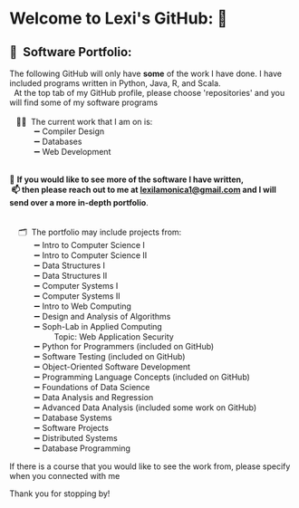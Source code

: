 #  Welcome to Lexi's GitHub: 👋
<!--
**lexilamonica/lexilamonica** is a ✨ _special_ ✨ repository because its `README.md` (this file) appears on your GitHub profile.

Here are some ideas to get you started:

- 🔭 I’m currently working on ...
- 🌱 I’m currently learning ...
- 👯 I’m looking to collaborate on ...
- 🤔 I’m looking for help with ...
- 💬 Ask me about ...
- 📫 How to reach me: ...
- 😄 Pronouns: ...
- ⚡ Fun fact: ...
-->
## 👾&nbsp; Software Portfolio: 
 The following GitHub will only have **some** of the work I have done. I have included programs written in Python, Java, R, and Scala. <br />    &nbsp; At the top tab of my GitHub profile, please choose 'repositories' and you will find some of my software programs  <br />
<br />  &nbsp;&nbsp;&nbsp;👩‍💻&nbsp; The current work that I am on is: <br />
   &nbsp;&nbsp;&nbsp;&nbsp;&nbsp;&nbsp;&nbsp;&nbsp;&nbsp;&nbsp; ➖ Compiler Design  <br />
   &nbsp;&nbsp;&nbsp;&nbsp;&nbsp;&nbsp;&nbsp;&nbsp;&nbsp;&nbsp; ➖ Databases <br />
   &nbsp;&nbsp;&nbsp;&nbsp;&nbsp;&nbsp;&nbsp;&nbsp;&nbsp;&nbsp; ➖ Web Development 
   
<br />💬 **If you would like to see more of the software I have written, <br />  &nbsp;📫 then please reach out to me at lexilamonica1@gmail.com and I will send over a more in-depth portfolio**. <br /> 
<br />  
   &nbsp;&nbsp;&nbsp;&nbsp;🗂&nbsp; The portfolio may include projects from: <br />
   &nbsp;&nbsp;&nbsp;&nbsp;&nbsp;&nbsp;&nbsp;&nbsp;&nbsp;&nbsp; ➖ Intro to Computer Science I <br />
   &nbsp;&nbsp;&nbsp;&nbsp;&nbsp;&nbsp;&nbsp;&nbsp;&nbsp;&nbsp; ➖ Intro to Computer Science II <br />
   &nbsp;&nbsp;&nbsp;&nbsp;&nbsp;&nbsp;&nbsp;&nbsp;&nbsp;&nbsp; ➖ Data Structures I <br />
   &nbsp;&nbsp;&nbsp;&nbsp;&nbsp;&nbsp;&nbsp;&nbsp;&nbsp;&nbsp; ➖ Data Structures II <br />
   &nbsp;&nbsp;&nbsp;&nbsp;&nbsp;&nbsp;&nbsp;&nbsp;&nbsp;&nbsp; ➖ Computer Systems I <br />
   &nbsp;&nbsp;&nbsp;&nbsp;&nbsp;&nbsp;&nbsp;&nbsp;&nbsp;&nbsp; ➖ Computer Systems II <br />
   &nbsp;&nbsp;&nbsp;&nbsp;&nbsp;&nbsp;&nbsp;&nbsp;&nbsp;&nbsp; ➖ Intro to Web Computing <br />
   &nbsp;&nbsp;&nbsp;&nbsp;&nbsp;&nbsp;&nbsp;&nbsp;&nbsp;&nbsp; ➖ Design and Analysis of Algorithms <br />
   &nbsp;&nbsp;&nbsp;&nbsp;&nbsp;&nbsp;&nbsp;&nbsp;&nbsp;&nbsp; ➖ Soph-Lab in Applied Computing <br /> 
   &nbsp;&nbsp;&nbsp;&nbsp;&nbsp;&nbsp;&nbsp;&nbsp;&nbsp;&nbsp;&nbsp;&nbsp;&nbsp;&nbsp;&nbsp;&nbsp;&nbsp;&nbsp;&nbsp;&nbsp;Topic: Web Application Security <br />
   &nbsp;&nbsp;&nbsp;&nbsp;&nbsp;&nbsp;&nbsp;&nbsp;&nbsp;&nbsp; ➖ Python for Programmers (included on GitHub) <br />
   &nbsp;&nbsp;&nbsp;&nbsp;&nbsp;&nbsp;&nbsp;&nbsp;&nbsp;&nbsp; ➖ Software Testing (included on GitHub) <br />
   &nbsp;&nbsp;&nbsp;&nbsp;&nbsp;&nbsp;&nbsp;&nbsp;&nbsp;&nbsp; ➖ Object-Oriented Software Development <br />
   &nbsp;&nbsp;&nbsp;&nbsp;&nbsp;&nbsp;&nbsp;&nbsp;&nbsp;&nbsp; ➖ Programming Language Concepts (included on GitHub) <br />
   &nbsp;&nbsp;&nbsp;&nbsp;&nbsp;&nbsp;&nbsp;&nbsp;&nbsp;&nbsp; ➖ Foundations of Data Science <br />
   &nbsp;&nbsp;&nbsp;&nbsp;&nbsp;&nbsp;&nbsp;&nbsp;&nbsp;&nbsp; ➖ Data Analysis and Regression <br /> 
   &nbsp;&nbsp;&nbsp;&nbsp;&nbsp;&nbsp;&nbsp;&nbsp;&nbsp;&nbsp; ➖ Advanced Data Analysis  (included some work on GitHub) <br />
   &nbsp;&nbsp;&nbsp;&nbsp;&nbsp;&nbsp;&nbsp;&nbsp;&nbsp;&nbsp; ➖ Database Systems <br />
   &nbsp;&nbsp;&nbsp;&nbsp;&nbsp;&nbsp;&nbsp;&nbsp;&nbsp;&nbsp; ➖ Software Projects <br />
   &nbsp;&nbsp;&nbsp;&nbsp;&nbsp;&nbsp;&nbsp;&nbsp;&nbsp;&nbsp; ➖ Distributed Systems <br />
   &nbsp;&nbsp;&nbsp;&nbsp;&nbsp;&nbsp;&nbsp;&nbsp;&nbsp;&nbsp; ➖ Database Programming <br />
   <p> If there is a course that you would like to see the work from, please specify when you connected with me </p>
    
 Thank you for stopping by! 
 
